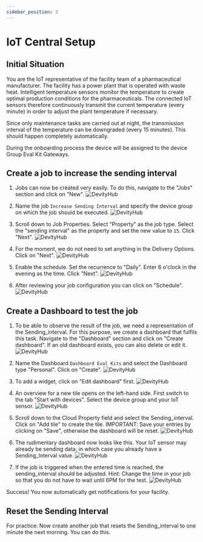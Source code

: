 ```yaml
---
sidebar_position: 3
---
```


# IoT Central Setup

## Initial Situation

You are the IoT representative of the facility team of a pharmaceutical manufacturer. The facility has a power plant that is operated with waste heat. Intelligent temperature sensors monitor the temperature to create optimal production conditions for the pharmaceuticals. 
The connected IoT sensors therefore continuously transmit the current temperature (every minute) in order to adjust the plant temperature if necessary. 

Since only maintenance tasks are carried out at night, the transmission interval of the temperature can be downgraded (every 15 minutes). 
This should happen completely automatically.

During the onboarding process the device will be assigned to the device Group Eval Kit Gateways.

## Create a job to increase the sending interval

1. Jobs can now be created very easily. To do this, navigate to the "Jobs" section and click on "New".
![DevityHub](/img/az/jobs_dashboard.png)

2. Name the job `Increase Sending Interval` and specify the device group on which the job should be executed.
![DevityHub](/img/az/jobs_configure_1.png)

3. Scroll down to Job Properties. Select "Property" as the job type. Select the "sending interval" as the property and set the new value to `15`. Click "Next".
![DevityHub](/img/az/jobs_configure_2.png)

4. For the moment, we do not need to set anything in the Delivery Options. Click on "Next".
![DevityHub](/img/az/jobs_delivery.png)

5. Enable the schedule. Set the recurrence to "Daily". Enter 6 o'clock in the evening as the time. Click "Next".
![DevityHub](/img/az/jobs_schedule.png)

6. After reviewing your job configuration you can click on "Schedule".
![DevityHub](/img/az/jobs_review.png)

## Create a Dashboard to test the job

1. To be able to observe the result of the job, we need a representation of the Sending_interval. For this purpose, we create a dashboard that fulfils this task. Navigate to the "Dashboard" section and click on "Create dashboard". If an old dashboard exists, you can also delete or edit it.
![DevityHub](/img/az/16.png)

2. Name the Dashboard `Dashboard Eval Kits` and select the Dashboard type "Personal". Click on "Create".
![DevityHub](/img/az/17.png)

3. To add a widget, click on "Edit dashboard" first.
![DevityHub](/img/az/18.png)

4. An overview for a new tile opens on the left-hand side. First switch to the tab "Start with devices". Select the device group and your IoT sensor.
![DevityHub](/img/az/19.png)

5. Scroll down to the Cloud Property field and select the Sending_interval. Click on "Add tile" to create the tile. IMPORTANT: Save your entries by clicking on "Save", otherwise the dashboard will be reset.
![DevityHub](/img/az/20.png)

6. The rudimentary dashboard now looks like this. Your IoT sensor may already be sending data, in which case you already have a Sending_Interval value.
![DevityHub](/img/az/21.png)

7. If the job is triggered when the entered time is reached, the sending_interval should be adjusted. Hint: Change the time in your job so that you do not have to wait until 6PM for the test.
![DevityHub](/img/az/22.png)

Success! You now automatically get notifications for your facility.

## Reset the Sending Interval

For practice: Now create another job that resets the Sending_interval to one minute the next morning. You can do this.
